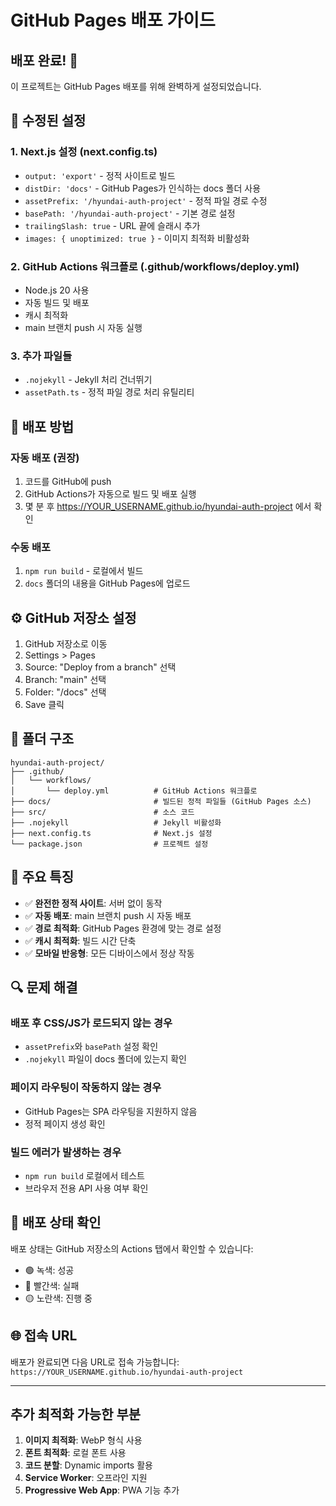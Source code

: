 # GitHub Pages 배포 가이드

## 배포 완료! 🎉

이 프로젝트는 GitHub Pages 배포를 위해 완벽하게 설정되었습니다.

## 🔧 수정된 설정

### 1. Next.js 설정 (next.config.ts)
- `output: 'export'` - 정적 사이트로 빌드
- `distDir: 'docs'` - GitHub Pages가 인식하는 docs 폴더 사용
- `assetPrefix: '/hyundai-auth-project'` - 정적 파일 경로 수정
- `basePath: '/hyundai-auth-project'` - 기본 경로 설정
- `trailingSlash: true` - URL 끝에 슬래시 추가
- `images: { unoptimized: true }` - 이미지 최적화 비활성화

### 2. GitHub Actions 워크플로 (.github/workflows/deploy.yml)
- Node.js 20 사용
- 자동 빌드 및 배포
- 캐시 최적화
- main 브랜치 push 시 자동 실행

### 3. 추가 파일들
- `.nojekyll` - Jekyll 처리 건너뛰기
- `assetPath.ts` - 정적 파일 경로 처리 유틸리티

## 🚀 배포 방법

### 자동 배포 (권장)
1. 코드를 GitHub에 push
2. GitHub Actions가 자동으로 빌드 및 배포 실행
3. 몇 분 후 https://YOUR_USERNAME.github.io/hyundai-auth-project 에서 확인

### 수동 배포
1. `npm run build` - 로컬에서 빌드
2. `docs` 폴더의 내용을 GitHub Pages에 업로드

## ⚙️ GitHub 저장소 설정

1. GitHub 저장소로 이동
2. Settings > Pages
3. Source: "Deploy from a branch" 선택
4. Branch: "main" 선택
5. Folder: "/docs" 선택
6. Save 클릭

## 📁 폴더 구조

```
hyundai-auth-project/
├── .github/
│   └── workflows/
│       └── deploy.yml          # GitHub Actions 워크플로
├── docs/                       # 빌드된 정적 파일들 (GitHub Pages 소스)
├── src/                        # 소스 코드
├── .nojekyll                   # Jekyll 비활성화
├── next.config.ts              # Next.js 설정
└── package.json                # 프로젝트 설정
```

## 🎯 주요 특징

- ✅ **완전한 정적 사이트**: 서버 없이 동작
- ✅ **자동 배포**: main 브랜치 push 시 자동 배포
- ✅ **경로 최적화**: GitHub Pages 환경에 맞는 경로 설정
- ✅ **캐시 최적화**: 빌드 시간 단축
- ✅ **모바일 반응형**: 모든 디바이스에서 정상 작동

## 🔍 문제 해결

### 배포 후 CSS/JS가 로드되지 않는 경우
- `assetPrefix`와 `basePath` 설정 확인
- `.nojekyll` 파일이 docs 폴더에 있는지 확인

### 페이지 라우팅이 작동하지 않는 경우
- GitHub Pages는 SPA 라우팅을 지원하지 않음
- 정적 페이지 생성 확인

### 빌드 에러가 발생하는 경우
- `npm run build` 로컬에서 테스트
- 브라우저 전용 API 사용 여부 확인

## 📝 배포 상태 확인

배포 상태는 GitHub 저장소의 Actions 탭에서 확인할 수 있습니다:
- 🟢 녹색: 성공
- 🔴 빨간색: 실패
- 🟡 노란색: 진행 중

## 🌐 접속 URL

배포가 완료되면 다음 URL로 접속 가능합니다:
`https://YOUR_USERNAME.github.io/hyundai-auth-project`

---

## 추가 최적화 가능한 부분

1. **이미지 최적화**: WebP 형식 사용
2. **폰트 최적화**: 로컬 폰트 사용
3. **코드 분할**: Dynamic imports 활용
4. **Service Worker**: 오프라인 지원
5. **Progressive Web App**: PWA 기능 추가